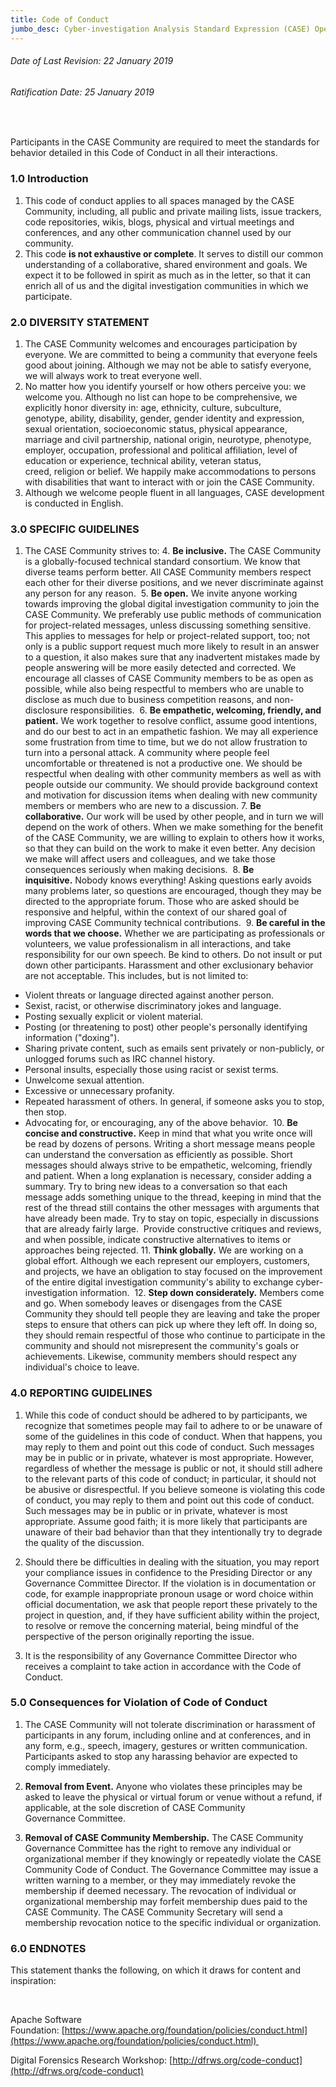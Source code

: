 ```yaml
---
title: Code of Conduct
jumbo_desc: Cyber-investigation Analysis Standard Expression (CASE) Open Source Community Code of Conduct
---
```

###### Date of Last Revision: 22 January 2019
###### Ratification Date: 25 January 2019

 

Participants in the CASE Community are required to meet the standards for behavior detailed in this Code of Conduct in all their interactions. 


### 1.0 Introduction 

1. This code of conduct applies to all spaces managed by the CASE Community, including, all public and private mailing lists, issue trackers, code repositories, wikis, blogs, physical and virtual meetings and conferences, and any other communication channel used by our community.
2. This code **is not exhaustive or complete**. It serves to distill our common understanding of a collaborative, shared environment and goals. We expect it to be followed in spirit as much as in the letter, so that it can enrich all of us and the digital investigation communities in which we participate. 

### 2.0 DIVERSITY STATEMENT 

1. The CASE Community welcomes and encourages participation by everyone. We are committed to being a community that everyone feels good about joining. Although we may not be able to satisfy everyone, we will always work to treat everyone well. 
2. No matter how you identify yourself or how others perceive you: we welcome you. Although no list can hope to be comprehensive, we explicitly honor diversity in: age, ethnicity, culture, subculture, genotype, ability, disability, gender, gender identity and expression, sexual orientation, socioeconomic status, physical appearance, marriage and civil partnership, national origin, neurotype, phenotype, employer, occupation, professional and political affiliation, level of education or experience, technical ability, veteran status, creed, religion or belief. We happily make accommodations to persons with disabilities that want to interact with or join the CASE Community.  
3. Although we welcome people fluent in all languages, CASE development is conducted in English. 

### 3.0 SPECIFIC GUIDELINES  

1. The CASE Community strives to:
    4. **Be inclusive.** The CASE Community is a globally-focused technical standard consortium. We know that diverse teams perform better. All CASE Community members respect each other for their diverse positions, and we never discriminate against any person for any reason. 
    5. **Be open.** We invite anyone working towards improving the global digital investigation community to join the CASE Community. We preferably use public methods of communication for project-related messages, unless discussing something sensitive. This applies to messages for help or project-related support, too; not only is a public support request much more likely to result in an answer to a question, it also makes sure that any inadvertent mistakes made by people answering will be more easily detected and corrected. We encourage all classes of CASE Community members to be as open as possible, while also being respectful to members who are unable to disclose as much due to business competition reasons, and non-disclosure responsibilities. 
    6. **Be empathetic, welcoming, friendly, and patient.** We work together to resolve conflict, assume good intentions, and do our best to act in an empathetic fashion. We may all experience some frustration from time to time, but we do not allow frustration to turn into a personal attack. A community where people feel uncomfortable or threatened is not a productive one. We should be respectful when dealing with other community members as well as with people outside our community. We should provide background context and motivation for discussion items when dealing with new community members or members who are new to a discussion.
    7. **Be collaborative.** Our work will be used by other people, and in turn we will depend on the work of others. When we make something for the benefit of the CASE Community, we are willing to explain to others how it works, so that they can build on the work to make it even better. Any decision we make will affect users and colleagues, and we take those consequences seriously when making decisions. 
    8. **Be inquisitive.** Nobody knows everything! Asking questions early avoids many problems later, so questions are encouraged, though they may be directed to the appropriate forum. Those who are asked should be responsive and helpful, within the context of our shared goal of improving CASE Community technical contributions. 
    9. **Be careful in the words that we choose.** Whether we are participating as professionals or volunteers, we value professionalism in all interactions, and take responsibility for our own speech. Be kind to others. Do not insult or put down other participants. Harassment and other exclusionary behavior are not acceptable. This includes, but is not limited to: 
*   Violent threats or language directed against another person. 
*   Sexist, racist, or otherwise discriminatory jokes and language. 
*   Posting sexually explicit or violent material. 
*   Posting (or threatening to post) other people's personally identifying information ("doxing"). 
*   Sharing private content, such as emails sent privately or non-publicly, or unlogged forums such as IRC channel history. 
*   Personal insults, especially those using racist or sexist terms. 
*   Unwelcome sexual attention. 
*   Excessive or unnecessary profanity. 
*   Repeated harassment of others. In general, if someone asks you to stop, then stop. 
*   Advocating for, or encouraging, any of the above behavior. 
    10. **Be concise and constructive.** Keep in mind that what you write once will be read by dozens of persons. Writing a short message  means people can understand the conversation as efficiently as possible. Short messages should always strive to be empathetic, welcoming, friendly and patient. When a long explanation is necessary, consider adding a summary. Try to bring new ideas to a conversation so that each message  adds something unique to the thread, keeping in mind that the rest of the thread still contains the other messages with arguments that have already been made. Try to stay on topic, especially in discussions that are already fairly large.  Provide constructive critiques and reviews, and when possible, indicate constructive alternatives to items or approaches being rejected.
    11. **Think globally.** We are working on a global effort. Although we each represent our employers, customers, and projects, we have an obligation to stay focused on the improvement of the entire digital investigation community's ability to exchange cyber-investigation information. 
    12. **Step down considerately.** Members come and go. When somebody leaves or disengages from the CASE Community they should tell people they are leaving and take the proper steps to ensure that others can pick up where they left off. In doing so, they should remain respectful of those who continue to participate in the community and should not misrepresent the community's goals or achievements. Likewise, community members should respect any individual's choice to leave.
 

### 4.0 REPORTING GUIDELINES 

1. While this code of conduct should be adhered to by participants, we recognize that sometimes people may fail to adhere to  or be unaware of some of the guidelines in this code of conduct. When that happens, you may reply to them and point out this code of conduct. Such messages may be in public or in private, whatever is most appropriate. However, regardless of whether the message is public or not, it should still adhere to the relevant parts of this code of conduct; in particular, it should not be abusive or disrespectful. If you believe someone is violating this code of conduct, you may reply to them and point out this code of conduct. Such messages may be in public or in private, whatever is most appropriate. Assume good faith; it is more likely that participants are unaware of their bad behavior than that they intentionally try to degrade the quality of the discussion.

2. Should there be difficulties in dealing with the situation, you may report your compliance issues in confidence to the Presiding Director or any Governance Committee Director. If the violation is in documentation or code, for example inappropriate pronoun usage or word choice within official documentation, we ask that people report these privately to the project in question, and, if they have sufficient ability within the project, to resolve or remove the concerning material, being mindful of the perspective of the person originally reporting the issue.

3. It is the responsibility of any Governance Committee Director who receives a complaint to take action in accordance with the Code of Conduct.


### 5.0 Consequences for Violation of Code of Conduct

1. The CASE Community will not tolerate discrimination or harassment of participants in any forum, including online and at conferences, and in any form, e.g., speech, imagery, gestures or written communication. Participants asked to stop any harassing behavior are expected to comply immediately. 

2. **Removal from Event.** Anyone who violates these principles may be asked to leave the physical or virtual forum or venue without a refund, if applicable, at the sole discretion of CASE Community Governance Committee.

3. **Removal of CASE Community Membership.** The CASE Community Governance Committee has the right to remove any individual or organizational member if they knowingly or repeatedly violate the CASE Community Code of Conduct. The Governance Committee may issue a written warning to a member, or they may immediately revoke the membership if deemed necessary. The revocation of individual or organizational membership may forfeit membership dues paid to the CASE Community. The CASE Community Secretary will send a membership revocation notice to the specific individual or organization. 


### 6.0 ENDNOTES 

This statement thanks the following, on which it draws for content and inspiration: 

 

Apache Software Foundation: [https://www.apache.org/foundation/policies/conduct.html](https://www.apache.org/foundation/policies/conduct.html) 

Digital Forensics Research Workshop: [http://dfrws.org/code-conduct](http://dfrws.org/code-conduct)
